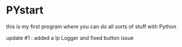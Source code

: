 # PYstart
this is my first program where you can do all sorts of stuff with Python 

update #1 :
added a Ip Logger and fixed button issue 
